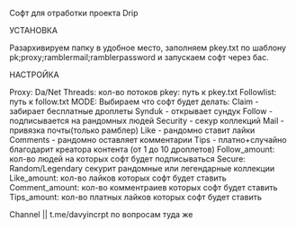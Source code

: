 Софт для отработки проекта Drip

УСТАНОВКА

Разархивируем папку в удобное место, заполняем pkey.txt по шаблону pk;proxy;ramblermail;ramblerpassword и запускаем софт через бас. 

НАСТРОЙКА

Proxy: Da/Net
Threads: кол-во потоков
pkey: путь к pkey.txt
Followlist: путь к follow.txt
MODE: Выбираем что софт будет делать:
Claim - забирает бесплатные дроплеты
Synduk - открывает сундук
Follow - подписывается на рандомных людей
Security - секур коллекций
Mail - привязка почты(только рамблер)
Like - рандомно ставит лайки
Comments - рандомно оставляет комментарии
Tips - платно+случайно благодарит креатора контента (от 1 до 10 дроплетов)
Follow_amount: кол-во людей на которых софт будет подписываться
Secure: Random/Legendary секурит рандомные или легендарные коллекции
Like_amount: кол-во лайков которых софт будет ставить
Comment_amount: кол-во комментраиев которых софт будет ставить
Tips_amount: кол-во платных лайков которых софт будет ставить

Channel || t.me/davyincrpt по вопросам туда же
